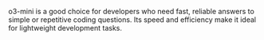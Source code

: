 o3-mini is a good choice for developers who need fast, reliable answers to simple or repetitive coding questions. Its speed and efficiency make it ideal for lightweight development tasks.
